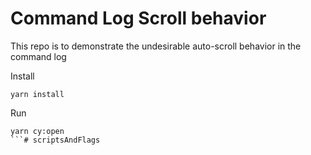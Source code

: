 # Command Log Scroll behavior

This repo is to demonstrate the undesirable auto-scroll behavior in the command log

Install
```
yarn install
```

Run
```
yarn cy:open
```# scriptsAndFlags
